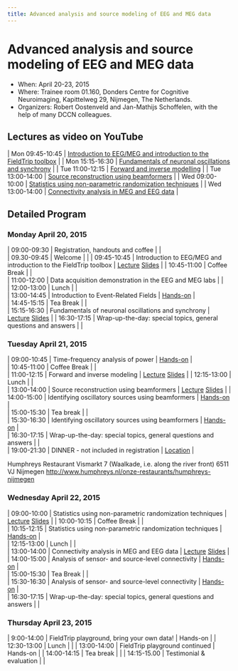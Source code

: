 ```yaml
---
title: Advanced analysis and source modeling of EEG and MEG data
---
```


# Advanced analysis and source modeling of EEG and MEG data

- When: April 20-23, 2015
- Where: Trainee room 01.160, Donders Centre for Cognitive Neuroimaging, Kapittelweg 29, Nijmegen, The Netherlands.
- Organizers: Robert Oostenveld and Jan-Mathijs Schoffelen, with the help of many DCCN colleagues.

## Lectures as video on YouTube

| Mon 09:45-10:45 | [Introduction to EEG/MEG and introduction to the FieldTrip toolbox](https://www.youtube.com/watch?v=eUVL_twWNdk) |
| Mon 15:15-16:30 | [Fundamentals of neuronal oscillations and synchrony](https://www.youtube.com/watch?v=vwPpSglPJTE) |
| Tue 11:00-12:15 | [Forward and inverse modelling](https://www.youtube.com/watch?v=86f5_x9SVQQ) |
| Tue 13:00-14:00 | [Source reconstruction using beamformers](https://www.youtube.com/watch?v=Ez72OFjSABs) |
| Wed 09:00-10:00 | [Statistics using non-parametric randomization techniques](https://www.youtube.com/watch?v=x0hR-VsHZj8) |
| Wed 13:00-14:00 | [Connectivity analysis in MEG and EEG data](https://www.youtube.com/watch?v=ZBwh0Vm4fh4) |

## Detailed Program

### Monday April 20, 2015

| 09:00-09:30 | Registration, handouts and coffee | |  
 | 09.30-09:45 | Welcome | |
| 09:45-10:45 | Introduction to EEG/MEG and introduction to the FieldTrip toolbox | [Lecture](https://www.youtube.com/watch?v=eUVL_twWNdk) [Slides](/assets/pdf/workshop/toolkit2015/robert_introduction.pdf) |
| 10:45-11:00 | Coffee Break | |  
 | 11:00-12:00 | Data acquisition demonstration in the EEG and MEG labs | |  
 | 12:00-13:00 | Lunch | |  
 | 13:00-14:45 | Introduction to Event-Related Fields | [Hands-on](/tutorial/eventrelatedaveraging) |  
 | 14:45-15:15 | Tea Break | |  
 | 15:15-16:30 | Fundamentals of neuronal oscillations and synchrony | [Lecture](https://www.youtube.com/watch?v=vwPpSglPJTE) [Slides](/assets/pdf//workshop/toolkit2015/nietzsche_oscillations.pdf) |
| 16:30-17:15 | Wrap-up-the-day: special topics, general questions and answers | |

### Tuesday April 21, 2015

| 09:00-10:45 | Time-frequency analysis of power | [Hands-on](/tutorial/timefrequencyanalysis) |  
 | 10:45-11:00 | Coffee Break | |  
 | 11:00-12:15 | Forward and inverse modeling | [Lecture](https://www.youtube.com/watch?v=86f5_x9SVQQ) [Slides](/assets/pdf//workshop/toolkit2015/robert_forward_and_inverse.pdf) |
| 12:15-13:00 | Lunch | |  
 | 13:00-14:00 | Source reconstruction using beamformers | [Lecture](https://www.youtube.com/watch?v=Ez72OFjSABs) [Slides](/assets/pdf//workshop/toolkit2015/tzvetan_beamforming.pdf) |
| 14:00-15:00 | Identifying oscillatory sources using beamformers | [Hands-on](/tutorial/beamformer) |  
 | 15:00-15:30 | Tea break | |  
 | 15:30-16:30 | Identifying oscillatory sources using beamformers | [Hands-on](/tutorial/beamformer) |  
 | 16:30-17:15 | Wrap-up-the-day: special topics, general questions and answers | |  
 | 19:00-21:30 | DINNER - not included in registration | [Location](https://www.google.nl/maps/place/Humphrey's+Restaurant/@51.849361,5.865258,17z/data=!4m7!1m4!3m3!1s0x47c70846a3920f8b/0x9fa5f2e2c6e3c91a!2sHumphrey's+Restaurant!3b1!3m1!1s0x47c70846a3920f8b/0x9fa5f2e2c6e3c91a?hl=nl) |

Humphreys Restaurant
Vismarkt 7 (Waalkade, i.e. along the river front)
6511 VJ Nijmegen
http://www.humphreys.nl/onze-restaurants/humphreys-nijmegen

### Wednesday April 22, 2015

| 09:00-10:00 | Statistics using non-parametric randomization techniques | [Lecture](https://www.youtube.com/watch?v=x0hR-VsHZj8) [Slides](/assets/pdf//workshop/toolkit2015/eric_statistics.pdf) |
| 10:00-10:15 | Coffee Break | |  
 | 10:15-12:15 | Statistics using non-parametric randomization techniques | [Hands-on](/tutorial/cluster_permutation_timelock) |  
 | 12:15-13:00 | Lunch | |  
 | 13:00-14:00 | Connectivity analysis in MEG and EEG data | [Lecture](https://www.youtube.com/watch?v=ZBwh0Vm4fh4) [Slides](/assets/pdf//workshop/toolkit2015/jan-mathijs_connectivity.pdf) |
| 14:00-15:00 | Analysis of sensor- and source-level connectivity | [Hands-on](/tutorial/connectivityextended) |  
 | 15:00-15:30 | Tea Break | |  
 | 15:30-16:30 | Analysis of sensor- and source-level connectivity | [Hands-on](/tutorial/connectivityextended) |  
 | 16:30-17:15 | Wrap-up-the-day: special topics, general questions and answers | |

### Thursday April 23, 2015

| 9:00-14:00 | FieldTrip playground, bring your own data! | Hands-on |
| 12:30-13:00 | Lunch | |
| 13:00-14:00 | FieldTrip playground continued | Hands-on |
| 14:00-14:15 | Tea break | |
| 14:15-15.00 | Testimonial & evaluation | |
